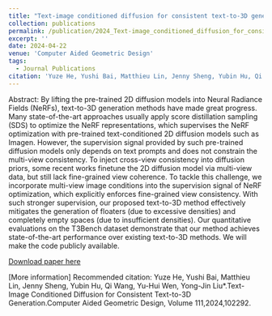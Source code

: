 ```yaml
---
title: "Text-image conditioned diffusion for consistent text-to-3D generation"
collection: publications
permalink: /publication/2024_Text-image_conditioned_diffusion_for_consistent_text-to-3D_generation
excerpt: ''
date: 2024-04-22
venue: 'Computer Aided Geometric Design'
tags:
  - Journal Publications
citation: 'Yuze He, Yushi Bai, Matthieu Lin, Jenny Sheng, Yubin Hu, Qi Wang, Yu-Hui Wen, Yong-Jin Liu*.Text-Image Conditioned Diffusion for Consistent Text-to-3D Generation.Computer Aided Geometric Design, Volume 111,2024,102292.'
---
```


Abstract: By lifting the pre-trained 2D diffusion models into Neural Radiance Fields (NeRFs), text-to-3D generation methods have made great progress. Many state-of-the-art approaches usually apply score distillation sampling (SDS) to optimize the NeRF representations, which supervises the NeRF optimization with pre-trained text-conditioned 2D diffusion models such as Imagen. However, the supervision signal provided by such pre-trained diffusion models only depends on text prompts and does not constrain the multi-view consistency. To inject cross-view consistency into diffusion priors, some recent works finetune the 2D diffusion model via multi-view data, but still lack fine-grained view coherence. To tackle this challenge, we incorporate multi-view image conditions into the supervision signal of NeRF optimization, which explicitly enforces fine-grained view consistency. With such stronger supervision, our proposed text-to-3D method effectively mitigates the generation of floaters (due to excessive densities) and completely empty spaces (due to insufficient densities). Our quantitative evaluations on the T3Bench dataset demonstrate that our method achieves state-of-the-art performance over existing text-to-3D methods. We will make the code publicly available.



[Download paper here](http://yongjinliu.github.io/files/2024_Text-image_conditioned_diffusion_for_consistent_text-to-3D_generation.pdf)

[More information]
Recommended citation: Yuze He, Yushi Bai, Matthieu Lin, Jenny Sheng, Yubin Hu, Qi Wang, Yu-Hui Wen, Yong-Jin Liu*.Text-Image Conditioned Diffusion for Consistent Text-to-3D Generation.Computer Aided Geometric Design, Volume 111,2024,102292.




